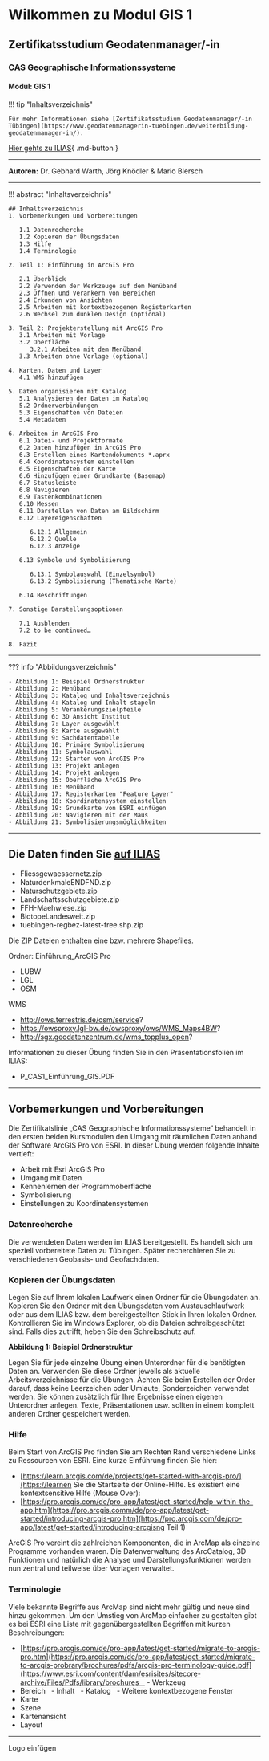 # Wilkommen zu Modul GIS 1

## Zertifikatsstudium Geodatenmanager/-in
### CAS Geographische Informationssysteme
#### Modul: GIS 1

!!! tip "Inhaltsverzeichnis"

    Für mehr Informationen siehe [Zertifikatsstudium Geodatenmanager/-in Tübingen](https://www.geodatenmanagerin-tuebingen.de/weiterbildung-geodatenmanager-in/).


[Hier gehts zu ILIAS](https://lms-ubinfo.uni-tuebingen.de/ilias3/ilias.php?baseClass=ilrepositorygui&reloadpublic=1&cmd=&ref_id=1){ .md-button }


---

**Autoren:** Dr. Gebhard Warth, Jörg Knödler & Mario Blersch

---

!!! abstract "Inhaltsverzeichnis"

    ## Inhaltsverzeichnis
    1. Vorbemerkungen und Vorbereitungen

       1.1 Datenrecherche
       1.2 Kopieren der Übungsdaten
       1.3 Hilfe
       1.4 Terminologie

    2. Teil 1: Einführung in ArcGIS Pro

       2.1 Überblick
       2.2 Verwenden der Werkzeuge auf dem Menüband
       2.3 Öffnen und Verankern von Bereichen
       2.4 Erkunden von Ansichten
       2.5 Arbeiten mit kontextbezogenen Registerkarten
       2.6 Wechsel zum dunklen Design (optional)

    3. Teil 2: Projekterstellung mit ArcGIS Pro
       3.1 Arbeiten mit Vorlage
       3.2 Oberfläche
          3.2.1 Arbeiten mit dem Menüband
       3.3 Arbeiten ohne Vorlage (optional)

    4. Karten, Daten und Layer
       4.1 WMS hinzufügen

    5. Daten organisieren mit Katalog
       5.1 Analysieren der Daten im Katalog
       5.2 Ordnerverbindungen
       5.3 Eigenschaften von Dateien
       5.4 Metadaten

    6. Arbeiten in ArcGIS Pro
       6.1 Datei- und Projektformate
       6.2 Daten hinzufügen in ArcGIS Pro
       6.3 Erstellen eines Kartendokuments *.aprx
       6.4 Koordinatensystem einstellen
       6.5 Eigenschaften der Karte
       6.6 Hinzufügen einer Grundkarte (Basemap)
       6.7 Statusleiste
       6.8 Navigieren
       6.9 Tastenkombinationen
       6.10 Messen
       6.11 Darstellen von Daten am Bildschirm
       6.12 Layereigenschaften

          6.12.1 Allgemein
          6.12.2 Quelle
          6.12.3 Anzeige

       6.13 Symbole und Symbolisierung

          6.13.1 Symbolauswahl (Einzelsymbol)
          6.13.2 Symbolisierung (Thematische Karte)

       6.14 Beschriftungen

    7. Sonstige Darstellungsoptionen

       7.1 Ausblenden
       7.2 to be continued…

    8. Fazit

---

??? info "Abbildungsverzeichnis"

    - Abbildung 1: Beispiel Ordnerstruktur
    - Abbildung 2: Menüband
    - Abbildung 3: Katalog und Inhaltsverzeichnis
    - Abbildung 4: Katalog und Inhalt stapeln
    - Abbildung 5: Verankerungszielpfeile
    - Abbildung 6: 3D Ansicht Institut
    - Abbildung 7: Layer ausgewählt
    - Abbildung 8: Karte ausgewählt
    - Abbildung 9: Sachdatentabelle
    - Abbildung 10: Primäre Symbolisierung
    - Abbildung 11: Symbolauswahl
    - Abbildung 12: Starten von ArcGIS Pro
    - Abbildung 13: Projekt anlegen
    - Abbildung 14: Projekt anlegen
    - Abbildung 15: Oberfläche ArcGIS Pro
    - Abbildung 16: Menüband
    - Abbildung 17: Registerkarten "Feature Layer"
    - Abbildung 18: Koordinatensystem einstellen
    - Abbildung 19: Grundkarte von ESRI einfügen
    - Abbildung 20: Navigieren mit der Maus
    - Abbildung 21: Symbolisierungsmöglichkeiten

---

## Die Daten finden Sie [auf ILIAS](https://lms-ubinfo.uni-tuebingen.de/ilias3/ilias.php?baseClass=ilrepositorygui&reloadpublic=1&cmd=&ref_id=1)
- Fliessgewaessernetz.zip
- NaturdenkmaleENDFND.zip
- Naturschutzgebiete.zip
- Landschaftsschutzgebiete.zip
- FFH-Maehwiese.zip
- BiotopeLandesweit.zip
- tuebingen-regbez-latest-free.shp.zip

Die ZIP Dateien enthalten eine bzw. mehrere Shapefiles.

Ordner: Einführung_ArcGIS Pro
- LUBW
- LGL
- OSM

WMS
- http://ows.terrestris.de/osm/service?
- https://owsproxy.lgl-bw.de/owsproxy/ows/WMS_Maps4BW?
- http://sgx.geodatenzentrum.de/wms_topplus_open?

Informationen zu dieser Übung finden Sie in den Präsentationsfolien im ILIAS:
- P_CAS1_Einführung_GIS.PDF

---

## Vorbemerkungen und Vorbereitungen
Die Zertifikatslinie „CAS Geographische Informationssysteme“ behandelt in den ersten beiden Kursmodulen den Umgang mit räumlichen Daten anhand der Software ArcGIS Pro von ESRI. In dieser Übung werden folgende Inhalte vertieft:

- Arbeit mit Esri ArcGIS Pro
- Umgang mit Daten
- Kennenlernen der Programmoberfläche
- Symbolisierung
- Einstellungen zu Koordinatensystemen

### Datenrecherche
Die verwendeten Daten werden im ILIAS bereitgestellt. Es handelt sich um speziell vorbereitete Daten zu Tübingen. Später recherchieren Sie zu verschiedenen Geobasis- und Geofachdaten.

### Kopieren der Übungsdaten
Legen Sie auf Ihrem lokalen Laufwerk einen Ordner für die Übungsdaten an. Kopieren Sie den Ordner mit den Übungsdaten vom Austauschlaufwerk oder aus dem ILIAS bzw. dem bereitgestellten Stick in Ihren lokalen Ordner. Kontrollieren Sie im Windows Explorer, ob die Dateien schreibgeschützt sind. Falls dies zutrifft, heben Sie den Schreibschutz auf.

**Abbildung 1: Beispiel Ordnerstruktur**

Legen Sie für jede einzelne Übung einen Unterordner für die benötigten Daten an. Verwenden Sie diese Ordner jeweils als aktuelle Arbeitsverzeichnisse für die Übungen. Achten Sie beim Erstellen der Order darauf, dass keine Leerzeichen oder Umlaute, Sonderzeichen verwendet werden. Sie können zusätzlich für Ihre Ergebnisse einen eigenen Unterordner anlegen. Texte, Präsentationen usw. sollten in einem komplett anderen Ordner gespeichert werden.

### Hilfe
Beim Start von ArcGIS Pro finden Sie am Rechten Rand verschiedene Links zu Ressourcen von ESRI. Eine kurze Einführung finden Sie hier:
- [https://learn.arcgis.com/de/projects/get-started-with-arcgis-pro/](https://learnen Sie die Startseite der Online-Hilfe. Es existiert eine kontextsensitive Hilfe (Mouse Over):
- [https://pro.arcgis.com/de/pro-app/latest/get-started/help-within-the-app.htm](https://pro.arcgis.comm/de/pro-app/latest/get-started/introducing-arcgis-pro.htm](https://pro.arcgis.com/de/pro-app/latest/get-started/introducing-arcgisng Teil 1)

ArcGIS Pro vereint die zahlreichen Komponenten, die in ArcMap als einzelne Programme vorhanden waren. Die Datenverwaltung des ArcCatalog, 3D Funktionen und natürlich die Analyse und Darstellungsfunktionen werden nun zentral und teilweise über Vorlagen verwaltet.

### Terminologie
Viele bekannte Begriffe aus ArcMap sind nicht mehr gültig und neue sind hinzu gekommen. Um den Umstieg von ArcMap einfacher zu gestalten gibt es bei ESRI eine Liste mit gegenübergestellten Begriffen mit kurzen Beschreibungen:
- [https://pro.arcgis.com/de/pro-app/latest/get-started/migrate-to-arcgis-pro.htm](https://pro.arcgis.com/de/pro-app/latest/get-started/migrate-to-arcgis-probrary/brochures/pdfs/arcgis-pro-terminology-guide.pdf](https://www.esri.com/content/dam/esrisites/sitecore-archive/Files/Pdfs/library/brochures    - Werkzeug
- Bereich
  - Inhalt
  - Katalog
  - Weitere kontextbezogene Fenster
- Karte
- Szene
- Kartenansicht
- Layout

---

Logo einfügen